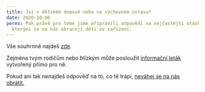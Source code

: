 ```yaml
---
title: Jsi v dětském domově nebo ve výchovném ústavu?
date: 2020-10-06
perex: Pak právě pro tebe jsme připravili odpovědi na nejčastější otázky, se
  kterými se na nás obracejí děti ze zařízení.
---
```

Vše souhrnně najdeš [zde](https://deti.ochrance.cz/pripady/ustavni-a-ochranna-vychova/). 

Zejména tvým rodičům nebo blízkým může posloužit [informační leták](https://www.ochrance.cz/fileadmin/user_upload/Letaky/Detsky-domov-rodice.pdf) vytvořený přímo pro ně. 

Pokud ani tak nenajdeš odpověď na to, co tě trápí, [neváhej se na nás obrátit.](https://deti.ochrance.cz/kdo/jak/)
